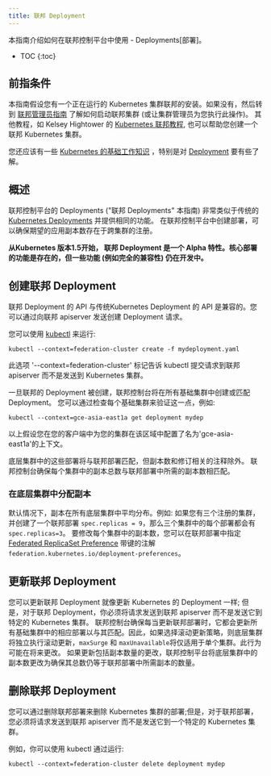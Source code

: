 ```yaml
---
title: 联邦 Deployment
---
```


本指南介绍如何在联邦控制平台中使用 - Deployments[部署]。

* TOC
{:toc}

## 前指条件

本指南假设您有一个正在运行的 Kubernetes 集群联邦的安装。如果没有，然后转到
[联邦管理员指南](/docs/admin/federation/) 了解如何启动联邦集群 (或让集群管理员为您执行此操作)。
其他教程，如 Kelsey Hightower 的
[Kubernetes 联邦教程](https://github.com/kelseyhightower/kubernetes-cluster-federation),
也可以帮助您创建一个联邦 Kubernetes 集群。

您还应该有一些
[Kubernetes 的基础工作知识](/docs/getting-started-guides/) ，特别是对 [Deployment](/docs/user-guide/deployments) 要有些了解。

## 概述

联邦控制平台的 Deployments ("联邦 Deployments" 本指南) 非常类似于传统的[Kubernetes
Deployments](/docs/user-guide/deployments/) 并提供相同的功能。
在联邦控制平台中创建部署，可以确保期望的应用副本数存在于跨集群的注册。

**从Kubernetes 版本1.5开始， 联邦 Deployment 是一个 Alpha 特性。核心部署的功能是存在的，但一些功能
(例如完全的兼容性) 仍在开发中。**

## 创建联邦 Deployment

联邦 Deployment 的 API 与传统Kubernetes Deployment 的 API 是兼容的。您可以通过向联邦 apiserver 发送创建 Deployment 请求。

您可以使用 [kubectl](/docs/user-guide/kubectl/) 来运行:

``` shell
kubectl --context=federation-cluster create -f mydeployment.yaml
```

此选项 '--context=federation-cluster' 标记告诉 kubectl 提交请求到联邦 apiserver 而不是发送到 Kubernetes
集群。

一旦联邦的 Deployment 被创建，联邦控制台将在所有基础集群中创建或匹配 Deployment。
您可以通过检查每个基础集群来验证这一点，例如:

``` shell
kubectl --context=gce-asia-east1a get deployment mydep
```

以上假设您在您的客户端中为您的集群在该区域中配置了名为'gce-asia-east1a'的上下文。

底层集群中的这些部署将与联邦部署匹配，但副本数和修订相关的注释除外。
联邦控制台确保每个集群中的副本总数与联邦部署中所需的副本数相匹配。

### 在底层集群中分配副本

默认情况下，副本在所有底层集群中平均分布。例如:
如果您有三个注册的集群，并创建了一个联邦部署
`spec.replicas = 9`，那么三个集群中的每个部署都会有
`spec.replicas=3`。
要修改每个集群中的副本数，您可以在联邦部署中指定
[Federated ReplicaSet Preference](https://github.com/kubernetes/kubernetes/blob/{{page.githubbranch}}/federation/apis/federation/types.go)
带键的注解 `federation.kubernetes.io/deployment-preferences`。

## 更新联邦 Deployment

您可以更新联邦 Deployment 就像更新 Kubernetes 的 Deployment 一样; 但是，对于联邦 Deployment，你必须将请求发送到联邦 apiserver 而不是发送它到特定的 Kubernetes 集群。
联邦控制台确保每当更新联邦部署时，它都会更新所有基础集群中的相应部署以与其匹配。因此，如果选择滚动更新策略，则底层集群将独立执行滚动更新，`maxSurge` 和 `maxUnavailable`将仅适用于单个集群。此行为可能在将来更改。
如果更新包括副本数量的更改，联邦控制平台将底层集群中的副本数更改为确保其总数仍等于联邦部署中所需副本的数量。

## 删除联邦 Deployment

您可以通过删除联邦部署来删除 Kubernetes 集群的部署;但是，对于联邦部署，您必须将请求发送到联邦 apiserver 而不是发送它到一个特定的 Kubernetes 集群。

例如，你可以使用 kubectl 通过运行:

```shell
kubectl --context=federation-cluster delete deployment mydep
```
